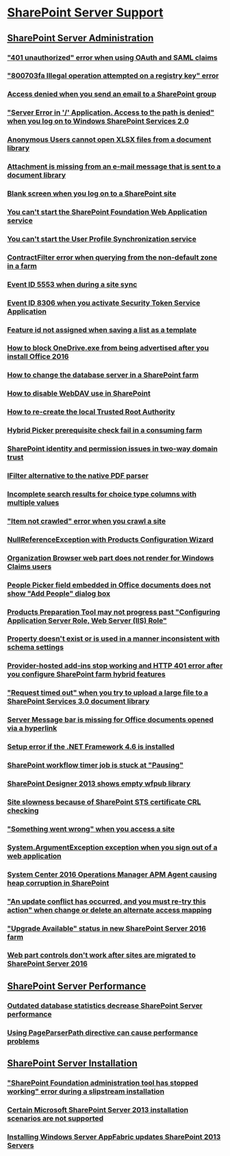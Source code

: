 # [SharePoint Server Support](../sharepoint-server.md)

## [SharePoint Server Administration](../server-admin/index.md)

### ["401 unauthorized" error when using OAuth and SAML claims](../server-admin/401-unauthorized-error-when-using-oauth-and-saml-claims.md)
### ["800703fa Illegal operation attempted on a registry key" error](../server-admin/800703fa-Illegal-operation-error.md)
### [Access denied when you send an email to a SharePoint group](../server-admin/access-denied-when-send-an-email-to-groups.md)
### ["Server Error in '/' Application. Access to the path  is denied" when you log on to Windows SharePoint Services 2.0](../server-admin/access-to-the-path-is-denied-during-logon.md)
### [Anonymous Users cannot open XLSX files from a document library](../server-admin/anonymous-users-cannot-open-xlsx-files-from-a-document-library.md)
### [Attachment is missing from an e-mail message that is sent to a document library](../server-admin/attachment-is-missing-in-email-message-to-library.md)
### [Blank screen when you log on to a SharePoint site](../server-admin/blank-screen-when-you-log-on-sites.md)
### [You can't start the SharePoint Foundation Web Application service](../server-admin/cannot-start-an-application-service.md)
### [You can't start the User Profile Synchronization service](../server-admin/cannot-start-the-user-profile-synchronization-service.md)
### [ContractFilter error when querying from the non-default zone in a farm](../server-admin/contractfilter-error-when-querying-from-the-non-default-zone.md)
### [Event ID 5553 when during a site sync](../server-admin/event-id-5553-and-failure-during-site-sync.md)
### [Event ID 8306 when you activate Security Token Service Application](../server-admin/event-id-8306-and-cannot-activate-security-token-service-application.md)
### [Feature id not assigned when saving a list as a template](../server-admin/feature-id-not-assigned-when-saving-a-list-as-template.md)
### [How to block OneDrive.exe from being advertised after you install Office 2016](../server-admin/how-to-block-onedrive.exe-from-being-advertised-after-install-office-2016.md)
### [How to change the database server in a SharePoint farm](../server-admin/how-to-change-the-database-server-in-farms.md)
### [How to disable WebDAV use in SharePoint](../server-admin/how-to-disable-webdav-use.md)
### [How to re-create the local Trusted Root Authority](../server-admin/how-to-recreate-the-local-trusted-root-authority.md)
### [Hybrid Picker prerequisite check fail in a consuming farm](../server-admin/hybrid-picker-prerequisite-check-fail-in-consuming-farm.md)
### [SharePoint identity and permission issues in two-way domain trust](../server-admin/identity-and-permission-issues-in-two-way-domain-trust.md)
### [IFilter alternative to the native PDF parser](../server-admin/ifilter-alternative-to-the-native-pdf-parser.md)
### [Incomplete search results for choice type columns with multiple values](../server-admin/incomplete-search-results-for-choice-type-columns-with-multiple-values.md)
### ["Item not crawled" error when you crawl a site](../server-admin/item-not-crawled-when-crawl-sites.md)
### [NullReferenceException with Products Configuration Wizard](../server-admin/nullreferenceexception-for-configuration-wizard.md)
### [Organization Browser web part does not render for Windows Claims users](../server-admin/organization-browser-web-part-does-not-render-for-windows-claims-users.md)
### [People Picker field embedded in Office documents does not show "Add People" dialog box](../server-admin/people-picker-field-embedded-does-not-show-add-people.md)
### [Products Preparation Tool may not progress past "Configuring Application Server Role, Web Server (IIS) Role"](../server-admin/products-preparation-tool-not-progress-past-configuring-application-server-role.md)
### [Property doesn't exist or is used in a manner inconsistent with schema settings](../server-admin/property-does-not-exist-or-is-used-in-manner-inconsistent-with-schema-settings.md)
### [Provider-hosted add-ins stop working and HTTP 401 error after you configure SharePoint farm hybrid features](../server-admin/provider-hosted-add-ins-stop-working-and-http-401-error-after-configure-farm-hybrid-features.md)
### ["Request timed out" when you try to upload a large file to a SharePoint Services 3.0 document library](../server-admin/request-timed-out-when-upload-large-file-to-library.md)
### [Server Message bar is missing for Office documents opened via a hyperlink](../server-admin/server-message-bar-is-missing-when-open-office-documents-via-link-from-library.md)
### [Setup error if the .NET Framework 4.6 is installed](../server-admin/setup-error-if-.net-framework-4.6-is-installed.md)
### [SharePoint workflow timer job is stuck at "Pausing"](../server-admin/sharepoint-workflow-timer-job-is-stuck-at-pausing.md)
### [SharePoint Designer 2013 shows empty wfpub library](../server-admin/shows-empty-wfpub-library.md)
### [Site slowness because of SharePoint STS certificate CRL checking](../server-admin/site-slowness-because-of-sharepoint-sts-certificate-crl-checking.md)
### ["Something went wrong" when you access a site](../server-admin/something-went-wrong-when-access-site.md)
### [System.ArgumentException exception when you sign out of a web application](../server-admin/system.argumentexception-exception-when-sign-out-of-web-application.md)
### [System Center 2016 Operations Manager APM Agent causing heap corruption in SharePoint](../server-admin/system-center-2016-operations-manager-apm-agent-causing-heap-corruption.md)
### ["An update conflict has occurred, and you must re-try this action" when change or delete an alternate access mapping](../server-admin/update-conflict-when-modify-or-delete-alternate-access-mapping.md)
### ["Upgrade Available" status in new SharePoint Server 2016 farm](../server-admin/upgrade-available-status-in-new-farm.md)
### [Web part controls don't work after sites are migrated to SharePoint Server 2016](../server-admin/web-part-controls-do-not-work-after-sites-are-migrated.md)

## [SharePoint Server Performance](../server-performance/index.md)

### [Outdated database statistics decrease SharePoint Server performance](../server-performance/outdated-database-statistics-decrease-performance.md)

### [Using PageParserPath directive can cause performance problems](../server-performance/using-pageparserpath-directive-cause-performance-problems.md)

## [SharePoint Server Installation](../server-install/index.md)

### ["SharePoint Foundation administration tool has stopped working" error during a slipstream installation](../server-install/administration-tool-stopped-working-during-a-slipstream-installation.md)

### [Certain Microsoft SharePoint Server 2013 installation scenarios are not supported](../server-install/certain-installation-scenarios-are-not-supported.md)

### [Installing Windows Server AppFabric updates SharePoint 2013 Servers](../server-install/installing-windows-server-appfabric-updates.md)